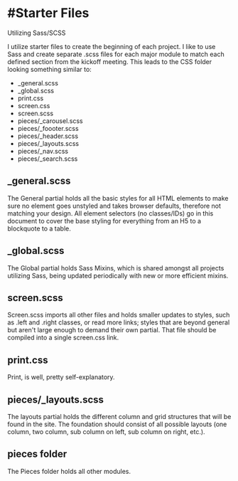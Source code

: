 #Starter Files
=============

Utilizing Sass/SCSS


I utilize starter files to create the beginning of each project. I like to use Sass and create separate .scss files for each major module to match each defined section from the kickoff meeting. This leads to the CSS folder looking something similar to:

* _general.scss
* _global.scss
* print.css
* screen.css
* screen.scss
* pieces/_carousel.scss
* pieces/_foooter.scss
* pieces/_header.scss
* pieces/_layouts.scss
* pieces/_nav.scss
* pieces/_search.scss

## _general.scss

The General partial holds all the basic styles for all HTML elements to make sure no element goes unstyled and takes browser defaults, therefore not matching your design. All element selectors (no classes/IDs) go in this document to cover the base styling for everything from an H5 to a blockquote to a table.

## _global.scss
The Global partial holds Sass Mixins, which is shared amongst all projects utilizing Sass, being updated periodically with new or more efficient mixins. 

## screen.scss
Screen.scss imports all other files and holds smaller updates to styles, such as .left and .right classes, or read more links; styles that are beyond general but aren't large enough to demand their own partial. That file should be compiled into a single screen.css link. 


## print.css
Print, is well, pretty self-explanatory. 

## pieces/_layouts.scss
The layouts partial holds the different column and grid structures that will be found in the site. The foundation should consist of all possible layouts (one column, two column, sub column on left, sub column on right, etc.).

## pieces folder
The Pieces folder holds all other modules. 

